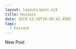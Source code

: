 ```yaml
---
layout: layouts/post.njk
title: Hussain
date: 2019-12-26T19:38:42.450Z
tags:
  - hussain
---
```

New Post
